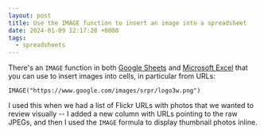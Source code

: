 ```yaml
---
layout: post
title: Use the IMAGE function to insert an image into a spreadsheet
date: 2024-01-09 12:17:28 +0000
tags:
  - spreadsheets
---
```

There's an `IMAGE` function in both [Google Sheets] and [Microsoft Excel] that you can use to insert images into cells, in particular from URLs:

```
IMAGE("https://www.google.com/images/srpr/logo3w.png")
```

I used this when we had a list of Flickr URLs with photos that we wanted to review visually -- I added a new column with URLs pointing to the raw JPEGs, and then I used the `IMAGE` formula to display thumbnail photos inline.

[Google Sheets]: https://support.google.com/docs/answer/3093333
[Microsoft Excel]: https://support.microsoft.com/en-us/office/image-function-7e112975-5e52-4f2a-b9da-1d913d51f5d5